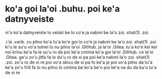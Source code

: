 # ko'a goi la'oi .buhu. poi ke'a datnyveiste
ni'o ko'a datnyveiste lo velski be lo co'e ja nabmi be la'o zoi. shat(1) .zoi.

.i la .varik. cu pilno ko'a tu'a ko'e goi lo co'e ja nabmi be la'o zoi. shat(1) .zoi. ki'u le su'u vo'a tolnei lo nu pilno la'oi .GitHub. ja la'oi .Gitea. tu'a ko'e kei kei noi krinu ke'a fa le su'u ro da poi ke'a cmima ko'a goi la'oi .GitHub. ce la'oi .Gitea. ge'u zo'u jitfa fa lo du'u ro de xi pa poi ke'a nabmi la'o zoi. shat(1) .zoi. zo'u ro de xi re poi vo'a skicu de xi pa fo ke'a je poi vo'a pilno da tu'a ke'a zo'u frili fa lo nu pilno lo cmima be ko'a be'o poi ke'a na du da ku'o tu'a de xi re

